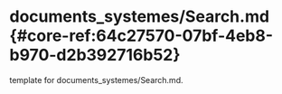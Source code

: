 # documents_systemes/Search.md  {#core-ref:64c27570-07bf-4eb8-b970-d2b392716b52}
 
<span class="fixme template"> template for documents_systemes/Search.md.</span>
